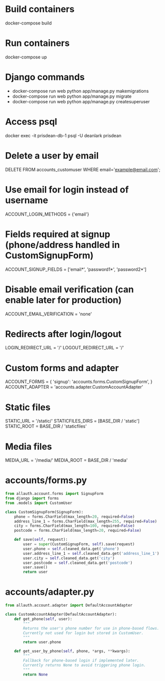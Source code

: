 # Build containers
docker-compose build

# Run containers
docker-compose up

# Django commands
- docker-compose run web python app/manage.py makemigrations
- docker-compose run web python app/manage.py migrate
- docker-compose run web python app/manage.py createsuperuser

# Access psql
docker exec -it prisdean-db-1 psql -U deanlark prisdean

# Delete a user by email
DELETE FROM accounts_customuser WHERE email='example@email.com';

# Use email for login instead of username
ACCOUNT_LOGIN_METHODS = {'email'}

# Fields required at signup (phone/address handled in CustomSignupForm)
ACCOUNT_SIGNUP_FIELDS = ['email*', 'password1*', 'password2*']

# Disable email verification (can enable later for production)
ACCOUNT_EMAIL_VERIFICATION = 'none'

# Redirects after login/logout
LOGIN_REDIRECT_URL = '/'
LOGOUT_REDIRECT_URL = '/'

# Custom forms and adapter
ACCOUNT_FORMS = {
    'signup': 'accounts.forms.CustomSignupForm',
}
ACCOUNT_ADAPTER = 'accounts.adapter.CustomAccountAdapter'

# Static files
STATIC_URL = '/static/'
STATICFILES_DIRS = [BASE_DIR / 'static']
STATIC_ROOT = BASE_DIR / 'staticfiles'

# Media files
MEDIA_URL = '/media/'
MEDIA_ROOT = BASE_DIR / 'media'

# accounts/forms.py

```python
from allauth.account.forms import SignupForm
from django import forms
from .models import CustomUser

class CustomSignupForm(SignupForm):
    phone = forms.CharField(max_length=20, required=False)
    address_line_1 = forms.CharField(max_length=255, required=False)
    city = forms.CharField(max_length=100, required=False)
    postcode = forms.CharField(max_length=20, required=False)

    def save(self, request):
        user = super(CustomSignupForm, self).save(request)
        user.phone = self.cleaned_data.get('phone')
        user.address_line_1 = self.cleaned_data.get('address_line_1')
        user.city = self.cleaned_data.get('city')
        user.postcode = self.cleaned_data.get('postcode')
        user.save()
        return user

```

# accounts/adapter.py

```python
from allauth.account.adapter import DefaultAccountAdapter

class CustomAccountAdapter(DefaultAccountAdapter):
    def get_phone(self, user):
        """
        Returns the user's phone number for use in phone-based flows.
        Currently not used for login but stored in CustomUser.
        """
        return user.phone

    def get_user_by_phone(self, phone, *args, **kwargs):
        """
        Fallback for phone-based login if implemented later.
        Currently returns None to avoid triggering phone login.
        """
        return None
```